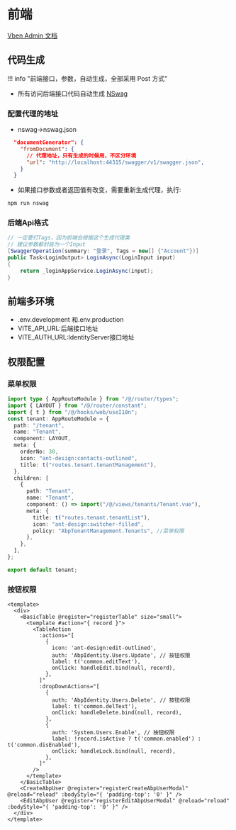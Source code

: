 # 前端
[Vben Admin 文档](https://vvbin.cn/doc-next/)


## 代码生成
!!! info "前端接口，参数，自动生成，全部采用 Post 方式"
- 所有访问后端接口代码自动生成 [NSwag](https://github.com/RicoSuter/NSwag)



###  配置代理的地址

- nswag->nswag.json

```json
  "documentGenerator": {
    "fromDocument": {
      // 代理地址，只有生成的时候用，不区分环境
      "url": "http://localhost:44315/swagger/v1/swagger.json", 
    }
  }
```

- 如果接口参数或者返回值有改变，需要重新生成代理，执行:

```bash
npm run nswag
```

### 后端Api格式

```csharp
// 一定要打Tags，因为前端会根据这个生成代理类
// 建议参数都封装为一个Input
[SwaggerOperation(summary: "登录", Tags = new[] {"Account"})]
public Task<LoginOutput> LoginAsync(LoginInput input)
{
    return _loginAppService.LoginAsync(input);
}
```

## 前端多环境
  - .env.development 和.env.production
  - VITE_API_URL:后端接口地址
  - VITE_AUTH_URL:IdentityServer接口地址

## 权限配置

### 菜单权限

```ts
import type { AppRouteModule } from "/@/router/types";
import { LAYOUT } from "/@/router/constant";
import { t } from "/@/hooks/web/useI18n";
const tenant: AppRouteModule = {
  path: "/tenant",
  name: "Tenant",
  component: LAYOUT,
  meta: {
    orderNo: 30,
    icon: "ant-design:contacts-outlined",
    title: t("routes.tenant.tenantManagement"),
  },
  children: [
    {
      path: "Tenant",
      name: "Tenant",
      component: () => import("/@/views/tenants/Tenant.vue"),
      meta: {
        title: t("routes.tenant.tenantList"),
        icon: "ant-design:switcher-filled",
        policy: "AbpTenantManagement.Tenants", //菜单权限
      },
    },
  ],
};

export default tenant;
```

### 按钮权限

```vue
<template>
  <div>
    <BasicTable @register="registerTable" size="small">
      <template #action="{ record }">
        <TableAction
          :actions="[
            {
              icon: 'ant-design:edit-outlined',
              auth: 'AbpIdentity.Users.Update', // 按钮权限
              label: t('common.editText'),
              onClick: handleEdit.bind(null, record),
            },
          ]"
          :dropDownActions="[
            {
              auth: 'AbpIdentity.Users.Delete', // 按钮权限
              label: t('common.delText'),
              onClick: handleDelete.bind(null, record),
            },
            {
              auth: 'System.Users.Enable', // 按钮权限
              label: !record.isActive ? t('common.enabled') : t('common.disEnabled'),
              onClick: handleLock.bind(null, record),
            },
          ]"
        />
      </template>
    </BasicTable>
    <CreateAbpUser @register="registerCreateAbpUserModal" @reload="reload" :bodyStyle="{ 'padding-top': '0' }" />
    <EditAbpUser @register="registerEditAbpUserModal" @reload="reload" :bodyStyle="{ 'padding-top': '0' }" />
  </div>
</template>
```
